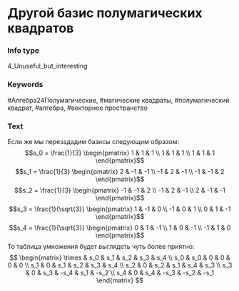 # Другой базис полумагических квадратов
### Info type
4_Unuseful_but_interesting
### Keywords
#Алгебра24Полумагические, #магические квадраты, #полумагический квадрат, #алгебра, #векторное пространство
### Text
Если же мы перезададим базисы следующим образом:
$$s_0 = \frac{1}{3} \begin{pmatrix} 1 & 1 & 1 \\ 1 & 1 & 1 \\ 1 & 1 & 1 \end{pmatrix}$$
$$s_1 = \frac{1}{3} \begin{pmatrix} 2 & -1 & -1 \\ -1 & 2 & -1 \\ -1 & -1 & 2 \end{pmatrix}$$
$$s_2 = \frac{1}{3} \begin{pmatrix} -1 & -1 & 2 \\ -1 & 2 & -1 \\ 2 & -1 & -1 \end{pmatrix}$$
$$s_3 = \frac{1}{\sqrt{3}} \begin{pmatrix} 1 & -1 & 0 \\ -1 & 0 & 1 \\ 0 & 1 & -1 \end{pmatrix}$$
$$s_4 = \frac{1}{\sqrt{3}} \begin{pmatrix} 0 & 1 & -1 \\ 1 & 0 & -1 \\ -1 & 1 & 0 \end{pmatrix}$$
То таблица умножения будет выглядеть чуть более приятно:
$$
\begin{matrix}
\times & s_0 & s_1 & s_2 & s_3 & s_4 \\
s_0 & s_0 & 0 & 0 & 0 & 0 \\
s_1 & 0 & s_1 & s_2 & s_3 & s_4 \\
s_2 & 0 & s_2 & s_1 & s_4 & s_3 \\
s_3 & 0 & s_3 & -s_4 & s_1 & -s_2 \\
s_4 & 0 & s_4 & -s_3 & -s_2 & -s_1
\end{matrix}
$$